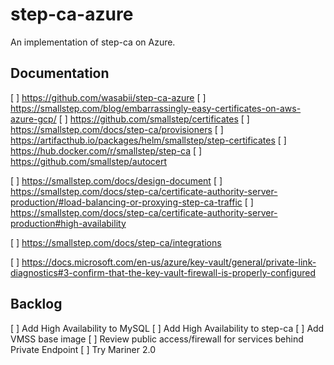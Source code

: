 # step-ca-azure

An implementation of step-ca on Azure.

## Documentation

[ ] https://github.com/wasabii/step-ca-azure
[ ] https://smallstep.com/blog/embarrassingly-easy-certificates-on-aws-azure-gcp/
[ ] https://github.com/smallstep/certificates
[ ] https://smallstep.com/docs/step-ca/provisioners
[ ] https://artifacthub.io/packages/helm/smallstep/step-certificates
[ ] https://hub.docker.com/r/smallstep/step-ca
[ ] https://github.com/smallstep/autocert

[ ] https://smallstep.com/docs/design-document
[ ] https://smallstep.com/docs/step-ca/certificate-authority-server-production/#load-balancing-or-proxying-step-ca-traffic
[ ] https://smallstep.com/docs/step-ca/certificate-authority-server-production#high-availability

[ ] https://smallstep.com/docs/step-ca/integrations

[ ] https://docs.microsoft.com/en-us/azure/key-vault/general/private-link-diagnostics#3-confirm-that-the-key-vault-firewall-is-properly-configured

## Backlog

[ ] Add High Availability to MySQL
[ ] Add High Availability to step-ca
[ ] Add VMSS base image
[ ] Review public access/firewall for services behind Private Endpoint
[ ] Try Mariner 2.0